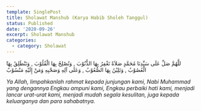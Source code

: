 ```yaml
---
template: SinglePost
title: Sholawat Manshub (Karya Habib Sholeh Tanggul)
status: Published
date: '2020-09-26'
excerpt: Sholawat Manshub
categories:
  - category: Sholawat
---
```

َللَّهُمَّ صَلِّ عَلَى سَيِّدِنَا مُحَمَّدٍ صَلاَةً تَغْفِرُ بِهَا الذُّنُوْبَ , وَتُصْلِحُ بِهَا الْقُلُوْبَ , وَتَنْطَلِقُ بِهَا الْعُصُوْبُ , وَتَلِيْنُ بِهَا الصُّعُوْبُ , وَعَلَى آلِهِ وَصَحْبِهِ وَمَنْ إِلَيْهِ مَنْسُوْبٌ  

_Ya Allah, limpahkanlah rahmat kepada junjungan kami, Nabi Muhammad yang dengannya Engkau ampuni kami, Engkau perbaiki hati kami, menjadi lancar urat-urat kami, menjadi mudah segala kesulitan, juga kepada keluarganya dan para sahabatnya._
